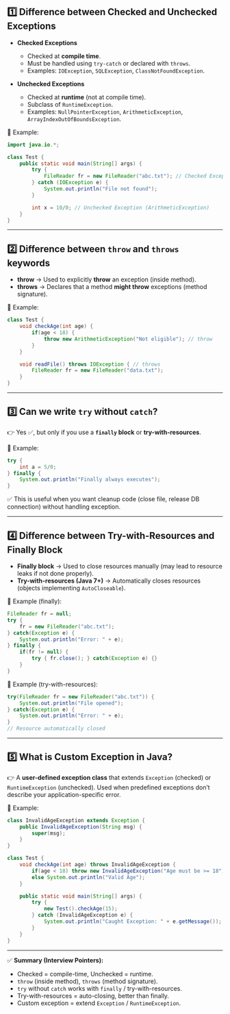 ## 1️⃣ Difference between Checked and Unchecked Exceptions

* **Checked Exceptions**

  * Checked at **compile time**.
  * Must be handled using `try-catch` or declared with `throws`.
  * Examples: `IOException`, `SQLException`, `ClassNotFoundException`.

* **Unchecked Exceptions**

  * Checked at **runtime** (not at compile time).
  * Subclass of `RuntimeException`.
  * Examples: `NullPointerException`, `ArithmeticException`, `ArrayIndexOutOfBoundsException`.

🔹 Example:

```java
import java.io.*;

class Test {
    public static void main(String[] args) {
        try {
            FileReader fr = new FileReader("abc.txt"); // Checked Exception
        } catch (IOException e) {
            System.out.println("File not found");
        }

        int x = 10/0; // Unchecked Exception (ArithmeticException)
    }
}
```

---

## 2️⃣ Difference between `throw` and `throws` keywords

* **throw** → Used to explicitly **throw** an exception (inside method).
* **throws** → Declares that a method **might throw** exceptions (method signature).

🔹 Example:

```java
class Test {
    void checkAge(int age) {
        if(age < 18) {
            throw new ArithmeticException("Not eligible"); // throw
        }
    }

    void readFile() throws IOException { // throws
        FileReader fr = new FileReader("data.txt");
    }
}
```

---

## 3️⃣ Can we write `try` without `catch`?

👉 Yes ✅, but only if you use a **`finally` block** or **try-with-resources**.

🔹 Example:

```java
try {
    int a = 5/0;
} finally {
    System.out.println("Finally always executes"); 
}
```

✅ This is useful when you want cleanup code (close file, release DB connection) without handling exception.

---

## 4️⃣ Difference between Try-with-Resources and Finally Block

* **Finally block** → Used to close resources manually (may lead to resource leaks if not done properly).
* **Try-with-resources (Java 7+)** → Automatically closes resources (objects implementing `AutoCloseable`).

🔹 Example (finally):

```java
FileReader fr = null;
try {
    fr = new FileReader("abc.txt");
} catch(Exception e) {
    System.out.println("Error: " + e);
} finally {
    if(fr != null) {
        try { fr.close(); } catch(Exception e) {}
    }
}
```

🔹 Example (try-with-resources):

```java
try(FileReader fr = new FileReader("abc.txt")) {
    System.out.println("File opened");
} catch(Exception e) {
    System.out.println("Error: " + e);
} 
// Resource automatically closed
```

---

## 5️⃣ What is Custom Exception in Java?

👉 A **user-defined exception class** that extends `Exception` (checked) or `RuntimeException` (unchecked).
Used when predefined exceptions don’t describe your application-specific error.

🔹 Example:

```java
class InvalidAgeException extends Exception {
    public InvalidAgeException(String msg) {
        super(msg);
    }
}

class Test {
    void checkAge(int age) throws InvalidAgeException {
        if(age < 18) throw new InvalidAgeException("Age must be >= 18");
        else System.out.println("Valid Age");
    }

    public static void main(String[] args) {
        try {
            new Test().checkAge(15);
        } catch (InvalidAgeException e) {
            System.out.println("Caught Exception: " + e.getMessage());
        }
    }
}
```

---

✅ **Summary (Interview Pointers):**

* Checked = compile-time, Unchecked = runtime.
* `throw` (inside method), `throws` (method signature).
* `try` without `catch` works with `finally` / try-with-resources.
* Try-with-resources = auto-closing, better than finally.
* Custom exception = extend `Exception` / `RuntimeException`.
